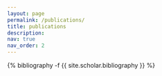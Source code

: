 ```yaml
---
layout: page
permalink: /publications/
title: publications
description:
nav: true
nav_order: 2
---
```

<!-- _pages/publications.md -->
<div class="publications">

{% bibliography -f {{ site.scholar.bibliography }} %}

</div>
